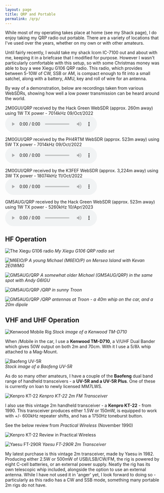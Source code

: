```yaml
---
layout: page
title: QRP and Portable
permalink: /qrp/
---
```


While most of my operating takes place at home (see my Shack page), I do enjoy taking my QRP radio out portable. There are a variety of locations that I've used over the years, whether on my own or with other amateurs.

Until fairly recently, I would take my shack Icom IC-7100 out and about with me, keeping it in a briefcase that I modified for purpose. However I wasn't particularly comfortable with this setup, so with some Christmas money was able to buy a wee Xiegu G106 QRP radio. This radio, which provides between 5-10W of CW, SSB or AM, is compact enough to fit into a small satchel, along with a battery, AMU, key and roll of wire for an antenna.

By way of a demonstration, below are recordings taken from various WebSDRs, showing how well a low power transmission can be heard around the world.

2M0GUI/QRP received by the Hack Green WebSDR (approx. 260m away) using 1W TX power - 7014kHz 09/Oct/2022
<audio
controls
        src="/files/614ca-hack-green-1w-with-explanation.mp3">
            <a href="/files/614ca-hack-green-1w-with-explanation.mp3">
                Download audio
            </a>
    </audio>
 
2M0GUI/QRP received by the PH4RTM WebSDR (approx. 523m away) using 5W TX power - 7014kHz 09/Oct/2022 
<audio 
controls
        src="/files/856ae-ph4rtm-netherlands-5w-rx.mp3">
            <a href="/files/856ae-ph4rtm-netherlands-5w-rx.mp3">
                Download audio
            </a>
    </audio>
 
2M0GUI/QRP received by the K3FEF WebSDR (approx. 3,224m away) using 3W TX power - 18074kHz 11/Oct/2022 
<audio 
controls
        src="/files/89d6f-k3fef-east-america-3w-rx.wav">
            <a href="/files/89d6f-k3fef-east-america-3w-rx.wav">
                Download audio
            </a>
    </audio>

GM5AUG/QRP received by the Hack Green WebSDR (approx. 523m away) using 1W TX power - 5260kHz 10/Apr/2023 
<audio 
controls
        src="/files/websdr_recording_2023-04-10t12-24-59z_5260.0khz.wav">
            <a href="/files/websdr_recording_2023-04-10t12-24-59z_5260.0khz.wav">
                Download audio
            </a>
    </audio>


## HF Operation

![The Xiegu G106 radio](/images/4ee77-xiegu-g106-hf-transceiver-3.jpeg)
*My Xiegu G106 QRP radio set*

![M6EIO/P](/images/03815-m6eio-portable.jpg)
*A young Michael (M6EIO/P) on Mersea Island with Kevan 2E0WMG*

![GM5AUG/QRP](/images/fe7c9-2a41b66a-5ebf-40c1-a19c-588d36987499.jpeg)
*A somewhat older Michael (GM5AUG/QRP) in the same spot with Andy G6IGU*

![GM5AUG/QRP](/images/d3abe-322847684_1261893281138594_578327562309739796_n.jpg)
*/QRP in sunny Troon*

![GM5AUG/QRP](/images/676da-323527926_857464428807131_387242739454321519_n.jpg)
*/QRP antennas at Troon - a 40m whip on the car, and a 20m dipole* 

## VHF and UHF Operation

![Kenwood Mobile Rig](images/kenwood.jpeg)
*Stock image of a Kenwood TM-D710*

When /Mobile in the car, I use a **Kenwood TM-D710**, a V/UHF Dual Bander which gives 50W output on both 2m and 70cm. With it I use a 5/8λ whip attached to a Mag-Mount.

![Baofeng UV-5R](images/baofeng.jpg)
<br>*Stock image of a Baofeng UV-5R*

As do so many other amateurs, I have a couple of the **Baofeng** dual band range of handheld transceivers - a **UV-5R and a UV-5R Plus**. One of these is currently on loan to newly licensed MM7LWS.

![Kenpro KT-22](images/kenpro.jpg)
*Kenpro KT-22 2m FM Transceiver*

I also use this vintage 2m handheld transceiver - a **Kenpro KT-22** - from 1990. This transceiver produces either 1.5W or 150mW, is equipped to work with +/- 600kHz repeater shifts, and has a 1750Hz toneburst button. 

See the below review from *Practical Wireless* (November 1990)

![Kenpro KT-22 Review in Practical Wireless](images/KenproPW.jpg)

![Yaesu FT-290R](images/yaesu.jpg)
*Yaesu FT-290R 2m Transceiver*

My latest purchase is this vintage 2m transceiver, made by Yaesu in 1982. Producing either 2.5W or 500mW of USB/LSB/CW/FM, the rig is powered by eight C-cell batteries, or an external power supply. Neatly the rig has its own telescopic whip included, alongside the option to use an external antenna. While I have not used it in 'anger' yet, I look forward to doing so - particularly as this radio has a CW and SSB mode, something many portable 2m rigs do not have.
